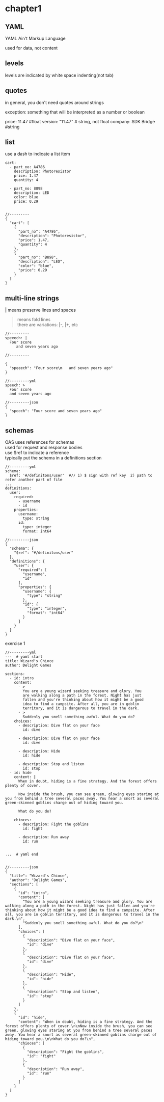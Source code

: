 # chapter1


## YAML  
YAML Ain't Markup Language  

used for data, not content

## levels  
levels are indicated by white space indenting(not tab)  

## quotes

in general, you don't need quotes around strings  

exception: something that will be interpreted as a number or boolean

price: 11.47        #float
version: "11.47"    # string, not float
company: SDK Bridge #string

## list  

use a dash to indicate a list item

```
cart: 
  - part_no: A4786
    description: Photoresistor
    price: 1.47
    quantity: 4

  - part_no: B898
    description: LED
    color: blue
    price: 0.29


//---------
{
  "cart": [
    {
      "part_no": "A4786",
      "description": "Photoresistor",
      "price": 1.47,
      "quantity": 4
    },
    {
      "part_no": "B898",
      "description": "LED",
      "color": "blue",
      "price": 0.29
    }
  ]
}
```


## multi-line strings

| means preserve lines and spaces  
> means fold lines  
there are variations: |-, |+, etc  

```
//---------
speeech: |
  Four score
     and seven years ago

//---------

{
  "speeech": "Four score\n   and seven years ago"
}
```

```
//---------yml
speech: >
  Four score
  and seven years ago

//---------json
{
  "speech": "Four score and seven years ago"
}
```

## schemas  
OAS uses references for schemas  
used for request and response bodies  
use $ref to indicate a reference  
typically put the schema in a definitions section  




```
//---------yml
schema: 
  $ref: '#/definitons/user'  #// 1) $ sign with ref key  2) path to refer another part of file  
...
definitions:
  user: 
    required:
      - username
      - id
    properties:
      username:
        type: string
      id: 
        type: integer
        format: int64
              
//---------json
{
  "schema": {
    "$ref": "#/definitons/user"
  },
  "definitions": {
    "user": {
      "required": [
        "username",
        "id"
      ],
      "properties": {
        "username": {
          "type": "string"
        },
        "id": {
          "type": "integer",
          "format": "int64"
        }
      }
    }
  }
}
```


exercise 1

```
//---------yml
---  # yaml start
title: Wizard's Chioce
author: Delight Games

sections:
  - id: intro
    content: 
      - > 
        You are a young wizard seeking treasure and glory. You
        are walking along a path in the forest. Night has just
        fallen and you're thinking about how it might be a good
        idea to find a campsite. After all, you are in goblin
        territory, and it is dangerous to travel in the dark.
      - >
        Suddenly you smell something awful. What do you do?
    choices: 
      - description: Dive flat on your face
        id: dive      

      - description: Dive flat on your face
        id: dive      

      - description: Hide
        id: hide      

      - description: Stop and listen
        id: stop
  - id: hide
    content: | 
      When in doubt, hiding is a fine strategy. And the forest offers plenty of cover.

      Now inside the brush, you can see green, glowing eyes staring at you from behind a tree several paces away. You hear a snort as several green-skinned goblins charge out of hiding toward you.

      What do you do?

    chioces: 
      - description: Fight the goblins
        id: fight    

      - description: Run away
        id: run     


...  # yaml end


//---------json
{
  "title": "Wizard's Chioce",
  "author": "Delight Games",
  "sections": [
    {
      "id": "intro",
      "content": [
        "You are a young wizard seeking treasure and glory. You are walking along a path in the forest. Night has just fallen and you're thinking about how it might be a good idea to find a campsite. After all, you are in goblin territory, and it is dangerous to travel in the dark.\n",
        "Suddenly you smell something awful. What do you do?\n"
      ],
      "choices": [
        {
          "description": "Dive flat on your face",
          "id": "dive"
        },
        {
          "description": "Dive flat on your face",
          "id": "dive"
        },
        {
          "description": "Hide",
          "id": "hide"
        },
        {
          "description": "Stop and listen",
          "id": "stop"
        }
      ]
    },
    {
      "id": "hide",
      "content": "When in doubt, hiding is a fine strategy. And the forest offers plenty of cover.\n\nNow inside the brush, you can see green, glowing eyes staring at you from behind a tree several paces away. You hear a snort as several green-skinned goblins charge out of hiding toward you.\n\nWhat do you do?\n",
      "chioces": [
        {
          "description": "Fight the goblins",
          "id": "fight"
        },
        {
          "description": "Run away",
          "id": "run"
        }
      ]
    }
  ]
}
```







